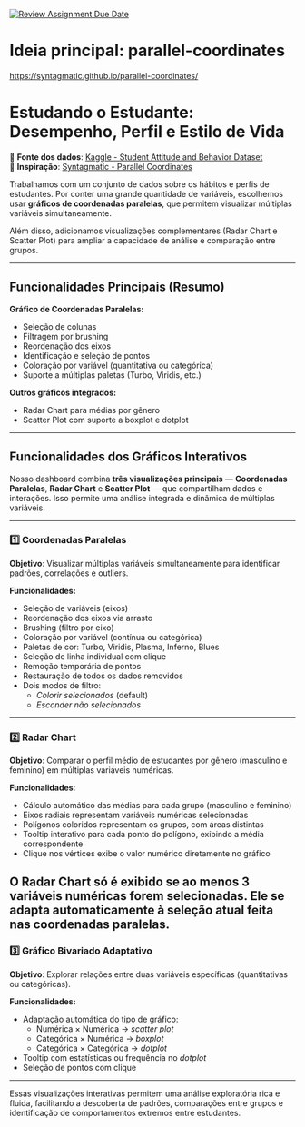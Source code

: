 [![Review Assignment Due Date](https://classroom.github.com/assets/deadline-readme-button-22041afd0340ce965d47ae6ef1cefeee28c7c493a6346c4f15d667ab976d596c.svg)](https://classroom.github.com/a/oHw8ptbv)

# Ideia principal: parallel-coordinates
https://syntagmatic.github.io/parallel-coordinates/

# Estudando o Estudante: Desempenho, Perfil e Estilo de Vida

🔗 **Fonte dos dados**: [Kaggle - Student Attitude and Behavior Dataset](https://www.kaggle.com/datasets/susanta21/student-attitude-and-behavior)  
🔗 **Inspiração**: [Syntagmatic - Parallel Coordinates](https://syntagmatic.github.io/parallel-coordinates/)

Trabalhamos com um conjunto de dados sobre os hábitos e perfis de estudantes. Por conter uma grande quantidade de variáveis, escolhemos usar **gráficos de coordenadas paralelas**, que permitem visualizar múltiplas variáveis simultaneamente. 

Além disso, adicionamos visualizações complementares (Radar Chart e Scatter Plot) para ampliar a capacidade de análise e comparação entre grupos.

---

## Funcionalidades Principais (Resumo)

**Gráfico de Coordenadas Paralelas:**
- Seleção de colunas
- Filtragem por brushing 
- Reordenação dos eixos
- Identificação e seleção de pontos
- Coloração por variável (quantitativa ou categórica)
- Suporte a múltiplas paletas (Turbo, Viridis, etc.)

**Outros gráficos integrados:**
- Radar Chart para médias por gênero
- Scatter Plot com suporte a boxplot e dotplot

---

## Funcionalidades dos Gráficos Interativos

Nosso dashboard combina **três visualizações principais** — **Coordenadas Paralelas**, **Radar Chart** e **Scatter Plot** — que compartilham dados e interações. Isso permite uma análise integrada e dinâmica de múltiplas variáveis.

---

### 1️⃣ Coordenadas Paralelas

**Objetivo**: Visualizar múltiplas variáveis simultaneamente para identificar padrões, correlações e outliers.

**Funcionalidades:**
- Seleção de variáveis (eixos)
- Reordenação dos eixos via arrasto
- Brushing (filtro por eixo)
- Coloração por variável (contínua ou categórica)
- Paletas de cor: Turbo, Viridis, Plasma, Inferno, Blues
- Seleção de linha individual com clique
- Remoção temporária de pontos
- Restauração de todos os dados removidos
- Dois modos de filtro:
  - *Colorir selecionados* (default)
  - *Esconder não selecionados*
---

### 2️⃣ Radar Chart

**Objetivo**: Comparar o perfil médio de estudantes por gênero (masculino e feminino) em múltiplas variáveis numéricas.

**Funcionalidades**:
- Cálculo automático das médias para cada grupo (masculino e feminino)
- Eixos radiais representam variáveis numéricas selecionadas
- Polígonos coloridos representam os grupos, com áreas distintas
- Tooltip interativo para cada ponto do polígono, exibindo a média correspondente
- Clique nos vértices exibe o valor numérico diretamente no gráfico

O Radar Chart só é exibido se ao menos 3 variáveis numéricas forem selecionadas. Ele se adapta automaticamente à seleção atual feita nas coordenadas paralelas.
---

### 3️⃣ Gráfico Bivariado Adaptativo

**Objetivo**: Explorar relações entre duas variáveis específicas (quantitativas ou categóricas).

**Funcionalidades:**
- Adaptação automática do tipo de gráfico:
  - Numérica × Numérica → *scatter plot*
  - Categórica × Numérica → *boxplot*
  - Categórica × Categórica → *dotplot*
- Tooltip com estatísticas ou frequência no *dotplot*
- Seleção de pontos com clique

---

Essas visualizações interativas permitem uma análise exploratória rica e fluida, facilitando a descoberta de padrões, comparações entre grupos e identificação de comportamentos extremos entre estudantes.




